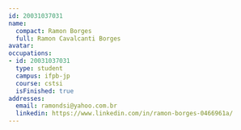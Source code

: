 ```yaml
---
id: 20031037031
name:
  compact: Ramon Borges
  full: Ramon Cavalcanti Borges
avatar:
occupations:
- id: 20031037031
  type: student
  campus: ifpb-jp
  course: cstsi
  isFinished: true
addresses:
  email: ramondsi@yahoo.com.br
  linkedin: https://www.linkedin.com/in/ramon-borges-0466961a/
---
```

